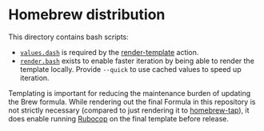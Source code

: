 # Homebrew distribution

This directory contains bash scripts:

- [`values.dash`](./values.bash) is required by the [render-template](https://github.com/anttiharju/actions/tree/v0/render-template) action.
- [`render.bash`](./render.bash) exists to enable faster iteration by being able to render the template locally. Provide `--quick` to use cached values to speed up iteration.

Templating is important for reducing the maintenance burden of updating the Brew formula. While rendering out the final Formula in this repository is not strictly necessary (compared to just rendering it to [homebrew-tap](https://github.com/anttiharju/homebrew-tap)), it does enable running [Rubocop](https://rubocop.org) on the final template before release.
